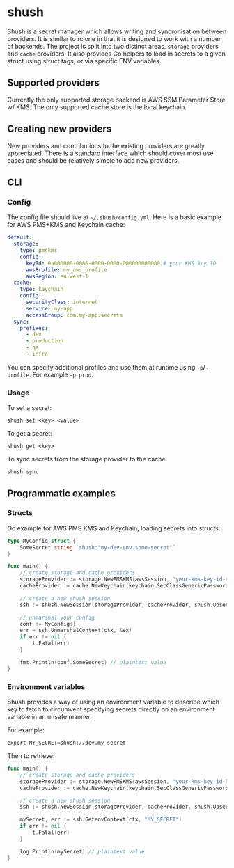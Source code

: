 # shush

Shush is a secret manager which allows writing and syncronisation between
providers. It is similar to rclone in that it is designed to work with a number
of backends. The project is split into two distinct areas, `storage` providers
and `cache` providers. It also provides Go helpers to load in secrets to a
given struct using struct tags, or via specific ENV variables.

## Supported providers

Currently the only supported storage backend is AWS SSM Parameter Store w/ KMS.
The only supported cache store is the local keychain.

## Creating new providers

New providers and contributions to the existing providers are greatly
appreciated. There is a standard interface which should cover most use cases and
should be relatively simple to add new providers.

## CLI

### Config

The config file should live at `~/.shush/config.yml`. Here is a basic example
for AWS PMS+KMS and Keychain cache:

```yaml
default:
  storage:
    type: pmskms
    config:
      keyId: 0a000000-0000-0000-0000-000000000000 # your KMS key ID
      awsProfile: my_aws_profile
      awsRegion: eu-west-1
  cache:
    type: keychain
    config:
      securityClass: internet
      service: my-app
      accessGroup: com.my-app.secrets
  sync:
    prefixes:
      - dev
      - production
      - qa
      - infra
```

You can specify additional profiles and use them at runtime using
`-p`/`--profile`. For example `-p prod`.

### Usage

To set a secret:

	shush set <key> <value>

To get a secret:

	shush get <key>

To sync secrets from the storage provider to the cache:

	shush sync

## Programmatic examples

### Structs

Go example for AWS PMS KMS and Keychain, loading secrets into structs:

```go
type MyConfig struct {
	SomeSecret string `shush:"my-dev-env.some-secret"`
}

func main() {
	// create storage and cache providers
	storageProvider := storage.NewPMSKMS(awsSession, "your-kms-key-id-here")
	cacheProvider := cache.NewKeychain(keychain.SecClassGenericPassword, "example-app", "com.example-app.secrets")

	// create a new shush session
	ssh := shush.NewSession(storageProvider, cacheProvider, shush.UpsertVersionReplaceDifferent)

	// unmarshal your config
	conf := MyConfig{}
	err = ssh.UnmarshalContext(ctx, &ex)
	if err != nil {
		t.Fatal(err)
	}

	fmt.Println(conf.SomeSecret) // plaintext value
}
```

### Environment variables

Shush provides a way of using an environment variable to describe which key to
fetch to circumvent specifying secrets directly on an environment variable in an
unsafe manner.

For example:

	export MY_SECRET=shush://dev.my-secret

Then to retrieve:

```go
func main() {
	// create storage and cache providers
	storageProvider := storage.NewPMSKMS(awsSession, "your-kms-key-id-here")
	cacheProvider := cache.NewKeychain(keychain.SecClassGenericPassword, "example-app", "com.example-app.secrets")

	// create a new shush session
	ssh := shush.NewSession(storageProvider, cacheProvider, shush.UpsertVersionReplaceDifferent)

	mySecret, err := ssh.GetenvContext(ctx, "MY_SECRET")
	if err != nil {
		t.Fatal(err)
	}

	log.Println(mySecret) // plaintext value
}
```
